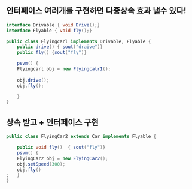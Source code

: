 
## 인터페이스 여러개를 구현하면 다중상속 효과 낼수 있다!


```java
interface Drivable { void Drive();}
interface Flyable { void fly();}

public class Flyingcarl implements Drivable, Flyable { 
	public drive() { sout("draive")}
	public fly() {sout("fly")}

	psvm() { 
	Flyingcarl obj = new Flyingcalr1();
	
	obj.drive();
	obj.fly();

	}
}
```



## 상속 받고 + 인터페이스 구현

```java
public class FlyingCar2 extends Car implements Flyable { 

	public void fly()  { sout("fly")}
	psvm() { 
	FlyingCar2 obj = new FlyingCar2();
	obj.setSpeed(300);
	obj.fly()
;	}
}
```